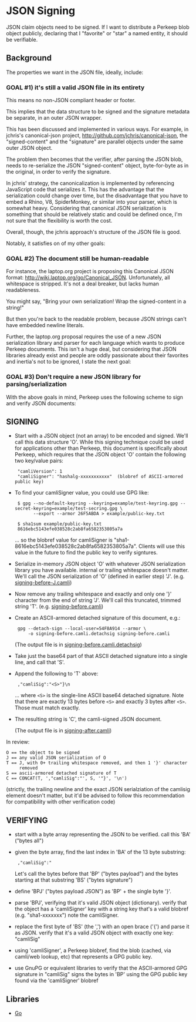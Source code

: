# JSON Signing

JSON claim objects need to be signed.  If I want to distribute a Perkeep
blob object publicly, declaring that I "favorite" or "star" a named
entity, it should be verifiable.

## Background

The properties we want in the JSON file, ideally, include:

### GOAL #1) it's still a valid JSON file in its entirety

This means no non-JSON compliant header or footer.

This implies that the data structure to be signed and the signature
metadata be separate, in an outer JSON wrapper.

This has been discussed and implemented in various ways.  For example,
in jchris's canonical-json project, http://github.com/jchris/canonical-json,
the "signed-content" and the "signature" are parallel objects under the
same outer JSON object.

The problem then becomes that the verifier, after parsing the JSON
blob, needs to re-serialize the JSON "signed-content" object,
byte-for-byte as in the original, in order to verify the signature.

In jchris' strategy, the canonicalization is implemented by
referencing JavaScript code that serializes it.  This has the
advantage that the serialization could change over time, but the
disadvantage that you have to embed a Rhino, V8, SpiderMonkey, or
similar into your parser, which is somewhat heavy.  Considering that
canonical JSON serialization is something that should be relatively
static and could be defined once, I'm not sure that the flexibility is
worth the cost.

Overall, though, the jchris approach's structure of the JSON file is
good.

Notably, it satisfies on of my other goals:

### GOAL #2) The document still be human-readable

For instance, the laptop.org project is proposing this Canonical JSON format:
http://wiki.laptop.org/go/Canonical_JSON.  Unfortunately, all whitespace is
stripped.  It's not a deal breaker, but lacks human readableness.

You might say, "Bring your own serialization! Wrap the signed-content
in a string!"

But then you're back to the readable problem, because JSON strings
can't have embedded newline literals.

Further, the laptop.org proposal requires the use of a new JSON
serialization library and parser for each language which wants to
produce Perkeep documents.  This isn't a huge deal, but considering that
JSON libraries already exist and people are oddly passionate about
their favorites and inertia's not to be ignored, I state the next
goal:

### GOAL #3) Don't require a new JSON library for parsing/serialization

With the above goals in mind, Perkeep uses the following scheme to sign
and verify JSON documents:

## SIGNING

-  Start with a JSON object (not an array) to be encoded and signed.
   We'll call this data structure 'O'. While this signing technique
   could be used for applications other than Perkeep, this document
   is specifically about Perkeep, which requires that the JSON
   object 'O' contain the following two key/value pairs:

        "camliVersion": 1
        "camliSigner": "hashalg-xxxxxxxxxxx"  (blobref of ASCII-armored public key)

-  To find your camliSigner value, you could use GPG like:

        $ gpg --no-default-keyring --keyring=example/test-keyring.gpg --secret-keyring=example/test-secring.gpg \
              --export --armor 26F5ABDA > example/public-key.txt

        $ sha1sum example/public-key.txt
        8616ebc5143efe038528c2ab8fa6582353805a7a

    ... so the blobref value for camliSigner is "sha1-8616ebc5143efe038528c2ab8fa6582353805a7a".
    Clients will use this value in the future to find the public key to verify
    signtures.

-  Serialize in-memory JSON object 'O' with whatever JSON
   serialization library you have available.  internal or trailing
   whitespace doesn't matter. We'll call the JSON serialization of
   'O' (defined in earlier step) 'J'.
   (e.g. [signing-before-J.camli](./example/signing-before-J.camli))

-  Now remove any trailing whitespace and exactly and only one '}'
   character from the end of string 'J'. We'll call this truncated,
   trimmed string 'T'.
   (e.g. [signing-before.camli](./example/signing-before.camli))

-  Create an ASCII-armored detached signature of this document,
   e.g.:

        gpg --detach-sign --local-user=54F8A914 --armor \
            -o signing-before.camli.detachsig signing-before.camli

   (The output file is in [signing-before.camli.detachsig](./example/signing-before.camli.detachsig))

-  Take just the base64 part of that ASCII detached signature
   into a single line, and call that 'S'.

-  Append the following to 'T' above:

        ,"camliSig":"<S>"}\n

   ... where `<S>` is the single-line ASCII base64 detached signature.
   Note that there are exactly 13 bytes before `<S>` and exactly
   3 bytes after `<S>`.  Those must match exactly.

-  The resulting string is 'C', the camli-signed JSON document.

   (The output file is in [signing-after.camli](./example/signing-after.camli))

In review:

    O == the object to be signed
    J == any valid JSON serialization of O
    T == J, with 0+ trailing whitespace removed, and then 1 '}' character
         removed
    S == ascii-armored detached signature of T
    C == CONCAT(T, ',"camliSig":"', S, '"}', '\n')

(strictly, the trailing newline and the exact JSON serialziation of
the camlisig element doesn't matter, but it'd be advised to follow
this recommendation for compatibility with other verification code)

## VERIFYING

-  start with a byte array representing the JSON to be verified.
   call this 'BA' ("bytes all")

-  given the byte array, find the last index in 'BA' of the 13 byte
   substring:

        ,"camliSig":"

   Let's call the bytes before that 'BP' ("bytes payload") and the bytes
   starting at that substring 'BS' ("bytes signature")

-  define 'BPJ' ("bytes payload JSON") as 'BP' + the single byte '}'.

-  parse 'BPJ', verifying that it's valid JSON object (dictionary).
   verify that the object has a 'camliSigner' key with a string key
   that's a valid blobref (e.g. "sha1-xxxxxxx") note the camliSigner.

-  replace the first byte of 'BS' (the ',') with an open brace ('{')
   and parse it as JSON. verify that it's a valid JSON object with
   exactly one key: "camliSig"

-  using 'camliSigner', a Perkeep blobref, find the blob (cached, via
   camli/web lookup, etc) that represents a GPG public key.

-  use GnuPG or equivalent libraries to verify that the ASCII-armored
   GPG signature in "camliSig" signs the bytes in 'BP' using the
   GPG public key found via the 'camliSigner' blobref

## Libraries

* [Go](/pkg/jsonsign)
